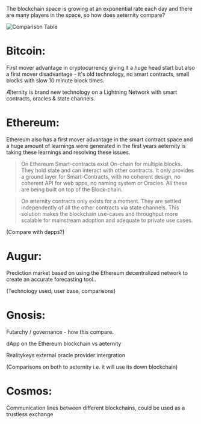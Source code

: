 The blockchain space is growing at an exponential rate each day and there are many players in the space, so how does aeternity compare?

![Comparison Table](http://i67.tinypic.com/e0g4z4.png)

# Bitcoin: 

First mover advantage in cryptocurrency giving it a huge head start but also a first mover disadvantage - it's old technology, no smart contracts, small blocks with slow 10 minute block times. 

Æternity is brand new technology on a Lightning Network with smart contracts, oracles & state channels.

# Ethereum: 

Ethereum also has a first mover advantage in the smart contract space and a huge amount of learnings were generated in the first years aeternity is taking these learnings and resolving these issues.

> On Ethereum Smart-contracts exist On-chain for multiple blocks. They hold state and can interact with other contracts. It only provides a ground layer for Smart-Contracts, with no coherent design, no coherent API for web apps, no naming system or Oracles. All these are being built on top of the Block-chain.

> On æternity contracts only exists for a moment. They are settled independently of all the other contracts via state channels. This solution makes the blockchain use-cases and throughput more scalable for mainstream adoption and adequate to private use cases.

(Compare with dapps?) 

# Augur: 

Prediction market based on using the Ethereum decentralized network to create an accurate forecasting tool.. 

(Technology used, user base, comparisons) 


# Gnosis:

Futarchy / governance - how this compare. 

dApp on the Ethereum blockchain vs aeternity

Realitykeys external oracle provider intergration

(Comparisons on both to aeternity i.e. it will use its down blockchain)

# Cosmos:

Communication lines between different blockchains, could be used as a trustless exchange 





